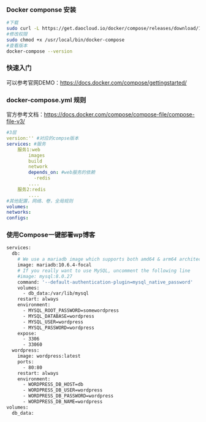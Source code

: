 ### Docker componse 安装

```bash
#下载
sudo curl -L https://get.daocloud.io/docker/compose/releases/download/1.28.5/docker-compose-`uname -s`-`uname -m` -o /usr/local/bin/docker-compose
#修改权限
sudo chmod +x /usr/local/bin/docker-compose
#查看版本
docker-compose --version
```

### 快速入门

可以参考官网DEMO：https://docs.docker.com/compose/gettingstarted/



### docker-compose.yml 规则

官方参考文档：https://docs.docker.com/compose/compose-file/compose-file-v3/

```yaml
#3层
version:'' #对应的compse版本
services: #服务
	服务1:web
		images
		build
		network
		depends_on: #web服务的依赖
		  -redis 
		....
	服务2:redis
	    ....
#其他配置，网络、卷，全局规则
volumes:
networks:
configs:

```

### 使用Compose一键部署wp博客

```bash
services:
  db:
    # We use a mariadb image which supports both amd64 & arm64 architecture
    image: mariadb:10.6.4-focal
    # If you really want to use MySQL, uncomment the following line
    #image: mysql:8.0.27
    command: '--default-authentication-plugin=mysql_native_password'
    volumes:
      - db_data:/var/lib/mysql
    restart: always
    environment:
      - MYSQL_ROOT_PASSWORD=somewordpress
      - MYSQL_DATABASE=wordpress
      - MYSQL_USER=wordpress
      - MYSQL_PASSWORD=wordpress
    expose:
      - 3306
      - 33060
  wordpress:
    image: wordpress:latest
    ports:
      - 80:80
    restart: always
    environment:
      - WORDPRESS_DB_HOST=db
      - WORDPRESS_DB_USER=wordpress
      - WORDPRESS_DB_PASSWORD=wordpress
      - WORDPRESS_DB_NAME=wordpress
volumes:
  db_data:
```


